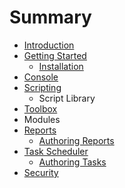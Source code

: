 # Summary

* [Introduction](README.md)
* [Getting Started](getting_started.md)
   * [Installation](installation.md)
* [Console](console.md)
* [Scripting](scripting.md)
   * Script Library
* [Toolbox](toolbox.md)
* Modules
* [Reports](reports.md)
   * [Authoring Reports](authoring_reports.md)
* [Task Scheduler](task_scheduler.md)
   * [Authoring Tasks](authoring_tasks.md)
* [Security](security.md)


